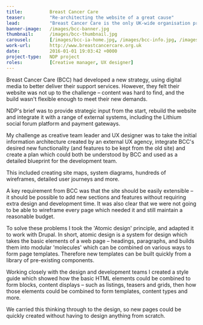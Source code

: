 ```yaml
---
title:  		Breast Cancer Care
teaser:  		"Re-architecting the website of a great cause"
lead:			"Breast Cancer Care is the only UK-wide organisation providing information and support to people affected by breast cancer."
banner-image: 	/images/bcc-banner.jpg
thumbnail: 		/images/bcc-thumbnail.jpg
carousel: 		[/images/bcc-ia-home.jpg, /images/bcc-info.jpg, /images/bcc-blocks.jpg, /images/bcc-design-home.jpg]
work-url:		http://www.breastcancercare.org.uk
date:   		2016-01-01 19:03:42 +0000
project-type: 	NDP project
roles:			[Creative manager, UX designer]
---
```


Breast Cancer Care (BCC) had developed a new strategy, using digital media to better deliver their support services. However, they felt their website was not up to the challenge – content was hard to find, and the build wasn't flexible enough to meet their new demands.

NDP's brief was to provide strategic input from the start, rebuild the website and integrate it with a range of external systems, including the Lithium social forum platform and payment gateways.

My challenge as creative team leader and UX designer was to take the initial information architecture created by an external UX agency, integrate BCC's desired new functionality (and features to be kept from the old site) and create a plan which could both be understood by BCC and used as a detailed blueprint for the development team.

This included creating site maps, system diagrams, hundreds of wireframes, detailed user journeys and more.

A key requirement from BCC was that the site should be easily extensible – it should be possible to add new sections and features without requiring extra design and development time. It was also clear that we were not going to be able to wireframe every page which needed it and still maintain a reasonable budget.

To solve these problems I took the 'Atomic design' principle, and adapted it to work with Drupal. In short, atomic design is a system for design which takes the basic elements of a web page – headings, paragraphs, and builds them into modular 'molecules' which can be combined on various ways to form page templates. Therefore new templates can be built quickly from a library of pre-existing components.

Working closely with the design and development teams I created a style guide which showed how the basic HTML elements could be combined to form blocks, content displays – such as listings, teasers and grids, then how those elements could be combined to form templates, content types and more.

We carried this thinking through to the design, so new pages could be quickly created without having to design anything from scratch.